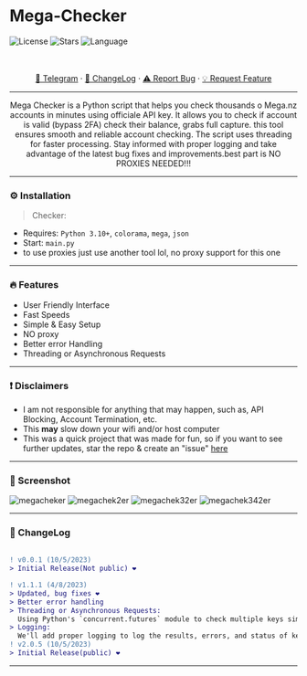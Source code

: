
# Mega-Checker

![License](https://img.shields.io/github/license/Ggre55/Capmonster-Checker.svg?style=for-the-badge&labelColor=black&color=f429ff&logo=IOTA)
![Stars](https://img.shields.io/github/stars/Ggre55/Capmonster-Checker.svg?style=for-the-badge&labelColor=black&color=f429ff&logo=IOTA)
![Language](https://img.shields.io/github/languages/top/Ggre55/Capmonster-Checker.svg?style=for-the-badge&labelColor=black&color=f429ff&logo=python)


<p align="center">
    <br />
    <br />
    <a href="https://t.me/Drwoop">🌌 Telegram</a>
    ·
    <a href="https://github.com/imvast/Capmonster-Checker#-changelog">📜 ChangeLog</a>
    ·
    <a href="https://github.com/Ggre55/Capmonster-Checker/issues">⚠️ Report Bug</a>
    ·
    <a href="https://github.com/Ggre55/Capmonster-Checker/issues">💡 Request Feature</a>
  </p>
</div>


---------------------------------------

<p align="center">
  Mega Checker is a Python script that helps you check thousands o Mega.nz accounts in minutes using officiale API key. It allows you to check if account is valid (bypass 2FA) check their balance, grabs full capture. this tool ensures smooth and reliable account checking. The script uses threading for faster processing. Stay informed with proper logging and take advantage of the latest bug fixes and improvements.best part is NO PROXIES NEEDED!!!

</p>

---------------------------------------

### ⚙️ Installation
> Checker:
* Requires: `Python 3.10+`, `colorama`, `mega`, `json`
* Start: `main.py`
* to use proxies just use another tool lol, no proxy support for this one

---------------------------------------

### 🔥 Features
* User Friendly Interface
* Fast Speeds
* Simple & Easy Setup
* NO proxy
* Better error Handling
* Threading or Asynchronous Requests

---------------------------------------

### ❗ Disclaimers
- I am not responsible for anything that may happen, such as, API Blocking, Account Termination, etc.
- This **may** slow down your wifi and/or host computer
- This was a quick project that was made for fun, so if you want to see further updates, star the repo & create an "issue" [here](https://github.com/Ggre55/Capmonster-Checker/issues)

---------------------------------------
### 🎥 Screenshot
![megacheker](https://github.com/Ggre55/Mega-Checker/assets/79372809/8515d925-62de-4422-a1bb-687e64cc67af)
![megachek2er](https://github.com/Ggre55/Mega-Checker/assets/79372809/542fbd66-74fe-4949-af84-4e4a510d8eb5)
![megachek32er](https://github.com/Ggre55/Mega-Checker/assets/79372809/36b08421-4552-44ed-a125-69bd0b859216)
![megachek342er](https://github.com/Ggre55/Mega-Checker/assets/79372809/95f83f04-465f-4b55-958c-a8326e5adc44)

---------------------------------------
### 📜 ChangeLog
```diff
 
! v0.0.1 (10/5/2023)
> Initial Release(Not public) ❤️

! v1.1.1 (4/8/2023)
> Updated, bug fixes ❤️
> Better error handling
> Threading or Asynchronous Requests:
  Using Python's `concurrent.futures` module to check multiple keys simultaneously with threading.
> Logging:
  We'll add proper logging to log the results, errors, and status of key checks and other operations.
! v2.0.5 (10/5/2023)
> Initial Release(public) ❤️
```
---------------------------------------
